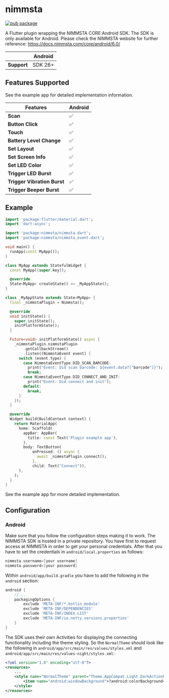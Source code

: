 <?code-excerpt path-base="example"?>

# nimmsta

[![pub package](https://img.shields.io/pub/v/nimmsta.svg)](https://pub.dev/packages/nimmsta)

A Flutter plugin wrapping the NIMMSTA CORE:Android SDK. The SDK is only available for Android. Please check the NIMMSTA
website for further reference: https://docs.nimmsta.com/core/android/6.0/

|             | Android |
|-------------|---------|
| **Support** | SDK 26+ |

## Features Supported

See the example app for detailed implementation information.

| Features                    | Android |
|-----------------------------|---------|
| **Scan**                    | ✅       |
| **Button Click**            | ✅       |
| **Touch**                   | ✅       |
| **Battery Level Change**    | ✅       |
| **Set Layout**              | ✅       |
| **Set Screen Info**         | ✅       |
| **Set LED Color**           | ✅       |
| **Trigger LED Burst**       | ✅       |
| **Trigger Vibration Burst** | ✅       |
| **Trigger Beeper Burst**    | ✅       |

## Example

<?code-excerpt "lib/basic.dart (basic-example)"?>

```dart
import 'package:flutter/material.dart';
import 'dart:async';

import 'package:nimmsta/nimmsta.dart';
import 'package:nimmsta/nimmsta_event.dart';

void main() {
  runApp(const MyApp());
}

class MyApp extends StatefulWidget {
  const MyApp({super.key});

  @override
  State<MyApp> createState() => _MyAppState();
}

class _MyAppState extends State<MyApp> {
  final _nimmstaPlugin = Nimmsta();

  @override
  void initState() {
    super.initState();
    initPlatformState();
  }

  Future<void> initPlatformState() async {
    _nimmstaPlugin.nimmstaPlugin
        .getCallbackStream()
        .listen((NimmstaEvent event) {
      switch (event.type) {
        case NimmstaEventType.DID_SCAN_BARCODE:
          print("Event: Did scan barcode: ${event.data?["barcode"]}");
          break;
        case NimmstaEventType.DID_CONNECT_AND_INIT:
          print("Event: Did connect and init");
        default:
          break;
      }
    });
  }

  @override
  Widget build(BuildContext context) {
    return MaterialApp(
      home: Scaffold(
        appBar: AppBar(
          title: const Text('Plugin example app'),
        ),
        body: TextButton(
            onPressed: () async {
              await _nimmstaPlugin.connect();
            },
            child: Text("Connect")),
      ),
    );
  }
}

```

See the example app for more detailed implementation.

## Configuration

### Android

Make sure that you follow the configuration steps making it to work. The NIMMSTA SDK is hosted in a private repository.
You have first to request access at NIMMSTA in order to get your personal credentials. After that you have to set the
credentials in `android/local.properties` as follows:
```groovy
nimmsta.username=[your username]
nimmsta.password=[your password]
```

Within `android/app/build.gradle` you have to add the following in the `android` section:
```groovy
android {
    //...
    packagingOptions {
        exclude 'META-INF/*.kotlin_module'
        exclude 'META-INF/DEPENDENCIES'
        exclude 'META-INF/INDEX.LIST'
        exclude 'META-INF/io.netty.versions.properties'
    }
}
```
The SDK uses their own Activities for displaying the connecting functionality including the theme styling. So the `NormalTheme` should look like the following in `android/app/src/main/res/values/styles.xml` and `android/app/src/main/res/values-night/styles.xml`:
```xml
<?xml version="1.0" encoding="utf-8"?>
<resources>
    ...
    <style name="NormalTheme" parent="Theme.AppCompat.Light.DarkActionBar">
        <item name="android:windowBackground">?android:colorBackground</item>
    </style>
</resources>
```